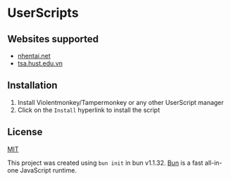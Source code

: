 # UserScripts

## Websites supported
+ [nhentai.net](./src/nhentai.net/)
+ [tsa.hust.edu.vn](./src/tsa.hust.edu.vn/)

## Installation
1. Install Violentmonkey/Tampermonkey or any other UserScript manager
2. Click on the `Install` hyperlink to install the script

## License
[MIT](./LICENSE)

This project was created using `bun init` in bun v1.1.32. [Bun](https://bun.sh) is a fast all-in-one JavaScript runtime.
